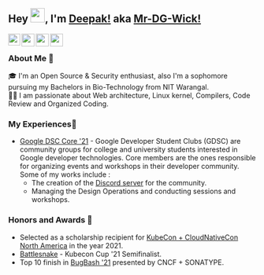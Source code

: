## Hey <img src="https://github.com/TheDudeThatCode/TheDudeThatCode/blob/master/Assets/Hi.gif" width="29px">, I'm [Deepak!](https://twitter.com/Mr_dg_wick) aka [Mr-DG-Wick!](https://twitter.com/Mr_dg_wick)

<a href="https://www.linkedin.com/in/mrdgwick/">
  <img align="left" width="24px" src="https://cdn.jsdelivr.net/npm/simple-icons@v3/icons/linkedin.svg"  />
</a>
<a href="https://twitter.com/Mr_dg_wick">
  <img align="left" width="26px" src="https://cdn.jsdelivr.net/npm/simple-icons@v3/icons/twitter.svg" />
</a>
<a href="mailto:deepak.gupta.h401@gmail.com
">
  <img align="left" width="26px" src="https://cdn.jsdelivr.net/npm/simple-icons@v3/icons/gmail.svg" />
</a>
<!-- <a href="https://www.youtube.com/channel/UCfv8cds8AfIM3UZtAWOz6Gg">
  <img align="left" width="26px" src="https://cdn.jsdelivr.net/npm/simple-icons@v3/icons/youtube.svg" />
</a> -->
<a href="https://dev.to/mrdgwick">
  <img align="left" width="26px" src="https://cdn.jsdelivr.net/npm/simple-icons@v3/icons/medium.svg" />
</a>

<br />

### About Me 🚀

🎓 I'm an Open Source & Security enthusiast, also I'm a sophomore pursuing my Bachelors in Bio-Technology from NIT Warangal. </br>
👨‍💻 I am passionate about Web architecture, Linux kernel, Compilers, Code Review and Organized Coding.

### My Experiences🙌

- [Google DSC Core '21](https://gdsc.community.dev/national-institute-of-technology-nit-warangal/) - Google Developer Student Clubs (GDSC) are community groups for college and university students interested in Google developer technologies. Core members are the ones responsible for organizing events and workshops in their developer community. Some of my works include :
   - The creation of the [Discord server](https://discord.gg/v88Fp89NQ4) for the community.
   - Managing the Design Operations and conducting sessions and workshops.

### Honors and Awards 🏅

- Selected as a scholarship recipient for [KubeCon + CloudNativeCon North America](https://events.linuxfoundation.org/kubecon-cloudnativecon-north-america/) in the year 2021.
- [Battlesnake](https://play.battlesnake.com/) - Kubecon Cup '21 Semifinalist.
- Top 10 finish in [BugBash '21](https://bugbash.muse.dev/) presented by CNCF + SONATYPE.
 


